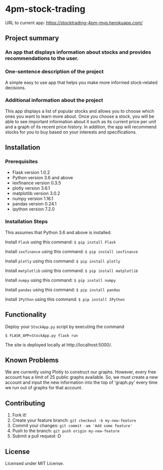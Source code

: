 # 4pm-stock-trading

URL to current app: https://stocktrading-4pm-mvp.herokuapp.com/

## Project summary

### An app that displays information about stocks and provides recommendations to the user.

### One-sentence description of the project

A simple easy to use app that helps you make more informed stock-related decisions.

### Additional information about the project

This app displays a list of popular stocks and allows you to choose which ones you want to learn more about. Once you choose a stock, you will be able to see important information about it such as its current price per unit and a graph of its recent price history. In addition, the app will recommend stocks for you to buy based on your interests and specifications.

## Installation

### Prerequisites

* Flask version 1.0.2
* Python version 3.6 and above
* iexfinance version 0.3.5
* plotly version 3.6.1
* matplotlib version 3.0.2
* numpy version 1.16.1
* pandas version 0.24.1
* ipython version 7.2.0

### Installation Steps

This assumes that Python 3.6 and above is installed.

Install `Flask` using this command:
`$ pip install Flask` 

Install `iexfinance` using this command:
`$ pip install iexfinance`

Install `plotly` using this command:
`$ pip install plotly`

Install `matplotlib` using this command:
`$ pip install matplotlib`

Install `numpy` using this command:
`$ pip install numpy`

Install `pandas` using this command:
`$ pip install pandas`

Install `IPython` using this command:
`$ pip install IPython`


## Functionality

Deploy your `StockApp.py` script by executing the command

`$ FLASK_APP=StockApp.py flask run`

The site is deployed locally at http://localhost:5000/.

## Known Problems

We are currently using Plotly to construct our graphs. However, every free account has a limit of 25 public graphs available. So, we must create a new account and input the new information into the top of 'graph.py' every time we run out of graphs for that account.

## Contributing

1. Fork it!
2. Create your feature branch: `git checkout -b my-new-feature`
3. Commit your changes: `git commit -am 'Add some feature'`
4. Push to the branch: `git push origin my-new-feature`
5. Submit a pull request :D

## License

Licensed under MIT License.

